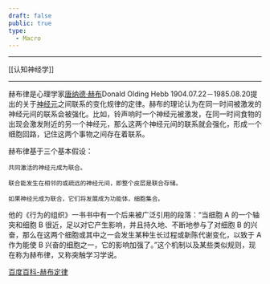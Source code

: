 ```yaml
---
draft: false
public: true
type:
  - Macro
---
```

---

[[认知神经学]]

---

赫布律是心理学家[唐纳德·赫布](https://baike.baidu.com/item/%E5%94%90%E7%BA%B3%E5%BE%B7%C2%B7%E8%B5%AB%E5%B8%83/0?fromModule=lemma_inlink)Donald Olding Hebb 1904.07.22－1985.08.20提出的关于[神经元](https://baike.baidu.com/item/%E7%A5%9E%E7%BB%8F%E5%85%83/674777?fromModule=lemma_inlink)之间联系的变化规律的定律。赫布的理论认为在同一时间被激发的神经元间的联系会被强化。比如，铃声响时一个神经元被激发，在同一时间食物的出现会激发附近的另一个神经元，那么这两个神经元间的联系就会强化，形成一个细胞回路，记住这两个事物之间存在着联系。

赫布律基于三个基本假设：
	
	共同激活的神经元成为联合。
	
	联合能发生在相邻的或疏远的神经元间，即整个皮层是联合存储。
	
	如果神经元成为联合，它们将发展成为功能体，细胞集合。

他的《行为的组织》一书书中有一个后来被广泛引用的段落：“当细胞 A 的一个轴突和细胞 B 很近，足以对它产生影响，并且持久地、不断地参与了对细胞 B 的兴奋，那么在这两个细胞或其中之一会发生某种生长过程或新陈代谢变化，以致于 A 作为能使 B 兴奋的细胞之一，它的影响加强了。”这个机制以及某些类似规则，现在称为赫布律，又称突触学习学说。

[百度百科-赫布定律](https://baike.baidu.com/item/%E8%B5%AB%E5%B8%83%E5%BE%8B/2960219?fr=ge_ala)